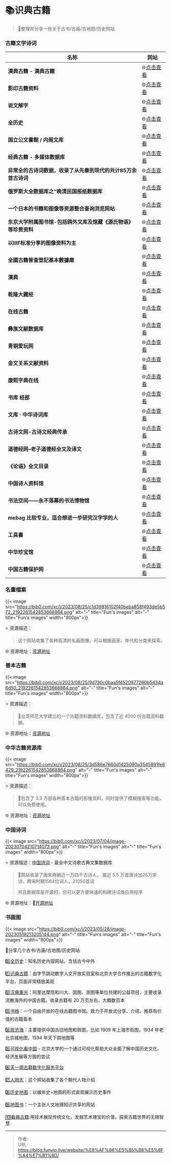 # 📚识典古籍


> 🤖整理并分享一些关于古书/古画/古地图/历史网站
>

<!--more-->

### 古籍文学诗词

| **名称**                                                     | **网站**                                                     |
| ------------------------------------------------------------ | ------------------------------------------------------------ |
| **漢典古籍 - 漢典古籍**                                      | 🌐[点击查看](https://gj.zdic.net/)                            |
| **影印古籍资料**                                             | 🌐[点击查看](https://sou-yun.cn/eBookIndex.aspx)              |
| **说文解字**                                                 | 🌐[点击查看](http://www.shuowen.org/)                         |
| **全历史**                                                   | 🌐[点击查看](https://www.allhistory.com/)                     |
| **国立公文書館 / 内阁文库**                                  | 🌐[点击查看](https://www.digital.archives.go.jp/)             |
| **经典古籍 - 多媒体数据库**                                  | 🌐[点击查看](http://39.106.82.98:8066/guji/92.html#)          |
| **非常全的古诗词数据，收录了从先秦到现代的共计85万余首古诗词** | 🌐[点击查看](https://github.com/Werneror/Poetry)              |
| **俄罗斯大全数据库之“晚清民国报纸数据库**                    | 🌐[点击查看](https://gpa.eastview.com/crl/lqrcn)              |
| **一个日本的书籍和图像等资源整合查询浏览网站**               | 🌐[点击查看](https://cultural.jp/en)                          |
| **东京大学附属图书馆-包括鸥外文库及馆藏《源氏物语》等珍贵资料** | 🌐[点击查看](https://www.lib.u-tokyo.ac.jp/ja/library/contents/collection) |
| **以IIIF标准分享的图像资料为主**                             | 🌐[点击查看](https://www.lib.u-tokyo.ac.jp/ja/library/contents/collection) |
| **全國古籍普查登記基本數據庫**                               | 🌐[点击查看](http://202.96.31.78/xlsworkbench/publish)        |
| **漢典**                                                     | 🌐[点击查看](https://www.zdic.net/)                           |
| **乾隆大藏经**                                               | 🌐[点击查看](http://www.qldzj.com/)                           |
| **在线古籍**                                                 | 🌐[点击查看](https://sou-yun.cn/index.aspx)                   |
| **彝族文献数据库**                                           | 🌐[点击查看](http://yzwx.cxlib.org.cn/index.html)             |
| **青铜爱玩网**                                               | 🌐[点击查看](http://www.ihp.sinica.edu.tw/~bronze/pv/pv.htm)  |
| **金文关系文献资料**                                         | 🌐[点击查看](https://ndweb.iis.sinica.edu.tw/ancient_characters/index.htm) |
| **康熙字典在线**                                             | 🌐[点击查看](http://tool.httpcn.com/KangXi/)                  |
| **书库 经部**                                                | 🌐[点击查看](https://cnkgraph.com/Book)                       |
| **文库 · 中华诗词库**                                        | 🌐[点击查看](http://lib.xcz.im/library)                       |
| **古诗文网-古诗文经典传承**                                  | 🌐[点击查看](https://www.gushiwen.cn/)                        |
| **道德经网–老子道德经全文及译文**                            | 🌐[点击查看](https://www.daodejing.org/)                      |
| **《论语》全文目录**                                         | 🌐[点击查看](https://lunyu.5000yan.com/mulu/)                 |
| **中国诗人资料馆**                                           | 🌐[点击查看](http://www.shiren.org/?dt_dapp=1)                |
| **书法空间——永不落幕的书法博物馆**                           | 🌐[点击查看](http://www.9610.com/)                            |
| **mebag 比较专业，适合想进一步研究汉字学的人**               | 🌐[点击查看](https://www.mebag.com/index/)                    |
| **工具書**                                                   | 🌐[点击查看](https://www.mebag.com/index/)                    |
| **中华珍宝馆**                                               | 🌐[点击查看](https://g2.ltfc.net/home)                        |
| **中国古籍保护网**                                           | 🌐[点击查看](http://www.nlc.cn/pcab/zy/zhgj_zyk/?utm_source=appinn.com) |

### 名畫檔案

{{< image src="https://bib0.com/xc/i/2023/08/25/c1d39816102f40beba858f493de5b572_2192261542853668864.png" alt="-"  title="Fun's images" alt="-"  title="Fun's images" width="800px">}}   

⭐️  资源描述：

>这个网站收集了各种高清的名画图像，可以根据画家、年代和分类来探索。 

🌐 资源地址：[资源地址](https://www.ss.net.tw/)

### 善本古籍

{{< image src="https://bib0.com/xc/i/2023/08/25/9d730c0baa5f4520977260b5434a6d50_2192261542853668864.png" alt="-"  title="Fun's images" alt="-"  title="Fun's images" width="800px">}}   

⭐️  资源描述：

>📄台湾师范大学建立的一个古籍资料数据库，包含了近 4000 份古籍资料数据。  

🌐 资源地址：[资源地址](http://da.lib.ntnu.edu.tw/rarebook/ug-201.jsp)

### 中华古籍资源库

{{< image src="https://bib0.com/xc/i/2023/08/25/3d586e7660d1425090a3545891fe6429_2192261542853668864.png" alt="-"  title="Fun's images" alt="-"  title="Fun's images" width="800px">}}   

⭐️  资源描述：

>📄包含了 3.3 万部各种善本古籍的影像资料，同时提供了模糊搜索等功能，可以免费使用。 
>

🌐 资源地址：[资源地址](http://www.nlc.cn/pcab/zy/zhgj_zyk/)

### 中国诗词

{{< image src="https://bib0.com/xc/i/2023/07/04/image-20230704210714073.png" alt="-"  title="Fun's images" alt="-"  title="Fun's images" width="800px">}}    

⭐️  资源描述：[中国诗词](https://shici.store/huajianji/) - 最全中文诗歌古典文集数据库

>📄网站收录了唐宋两朝近一万四千古诗人， 接近 5.5 万首唐诗加26万宋诗，两宋时期1564位词人，21050首词
>
>并且数据库是开源的，你可以更方便快速的构建诗词类应用程序

🌐 资源地址：🧩[开源地址](https://github.com/chinese-poetry/chinese-poetry)

### 书画图

{{< image src="https://bib0.com/xc/i/2023/05/28/image-20230519213205144.png" alt="-"  title="Fun's images" alt="-"  title="Fun's images" width="800px">}}    

📃分享几个古书/古画/古地图/历史网站

0️⃣[全历史](https://www.allhistory.com/)：知名历史内容网站，含括古今中外

1️⃣[识典古籍](https://www.shidianguji.com/)：由字节跳动数字人文开放实验室和北京大学合作推出的古籍数字化平台，页面非常精致美观

2️⃣[汉典重光](https://wenyuan.aliyun.com/home)：阿里达摩院和川大、国图、浙图等单位共建的公益项目，主要收录流散海外的中国古籍。收录古籍有 20 万页左右，大概数百本

3️⃣[书格](https://new.shuge.org/)：一个自由开放的在线古籍图书馆。致力于开放式分享、介绍、推荐有价值的古籍善本

4️⃣[观沧海](https://www.ageeye.cn/)：主要提供中国古旧地图和舆图，比如 1909 年上海市街图，1934 年老北京城地图，1594 年天下舆地图等

5️⃣[可视化看中国](https://vis.pku.edu.cn/vis4china/) - 北京大学的一个通过可视化帮助大众全面了解中国历史文化、经济发展等方面的尝试

6️⃣[天一阁古籍数字化服务平台](https://gj.tianyige.com.cn/)

7️⃣[人物志](https://renwuzhi.wiki/)：这个网站收集了各个朝代人物介绍

8️⃣[历史地图](https://history-maps.com/zh)：以编年史+地图的形式直观展示历史事件

9️⃣[地图书](https://www.ditushu.com/)：一个主张人文地理知识共享的网站

🔟[看典古籍](https://www.kandianguji.com/):用技术展现传统文化，发掘艺术瑰宝的价值，探索古籍世界的无限智慧


---

> 作者:   
> URL: https://blog.funvip.live/website/%E8%AF%86%E5%85%B8%E5%8F%A4%E7%B1%8D/  

